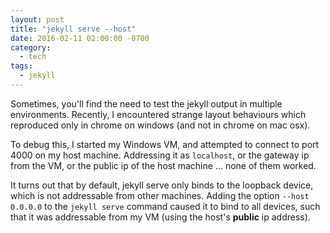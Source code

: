 ```yaml
---
layout: post
title: "jekyll serve --host"
date: 2016-02-11 02:00:00 -0700
category:
  - tech
tags:
  - jekyll
---
```


Sometimes, you'll find the need to test the jekyll output in
multiple environments. Recently, I encountered strange layout
behaviours which reproduced only in chrome on windows
(and not in chrome on mac osx).

To debug this, I started my Windows VM, and attempted to connect
to port 4000 on my host machine. Addressing it as `localhost`,
or the gateway ip from the VM, or the public ip of the host machine
... none of them worked.

It turns out that by default, jekyll serve only binds to the loopback
device, which is not addressable from other machines. Adding the option
`--host 0.0.0.0` to the `jekyll serve` command caused it to bind to
all devices, such that it was addressable from my VM
(using the host's **public** ip address).
